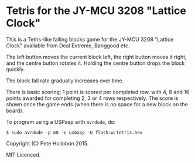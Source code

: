 # Tetris for the JY-MCU 3208 "Lattice Clock"

This is a Tetris-like falling blocks game for the JY-MCU 3208 "Lattice Clock" available from Deal
Extreme, Banggood etc.

The left button moves the current block left, the right button moves it right, and the centre
button rotates it. Holding the centre button drops the block quickly.

The block fall rate gradually increases over time.

There is basic scoring; 1 point is scored per completed row, with 4, 8 and 16 points awarded for completing 2, 3 or 4 rows respectively. The score is shown once the game ends (when there is no space for a new block on the board).

To program using a USPasp with `avrdude`, do:

```
$ sudo avrdude -p m8 -c usbasp -U flash:w:tetris.hex
```

Copyright (C) Pete Hollobon 2015.

MIT Licenced.
